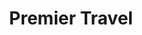 ---
title: "Premier Travel"
url: /bury-st-edmunds/premier-travel-buttermarket/
shop: travel agency
---